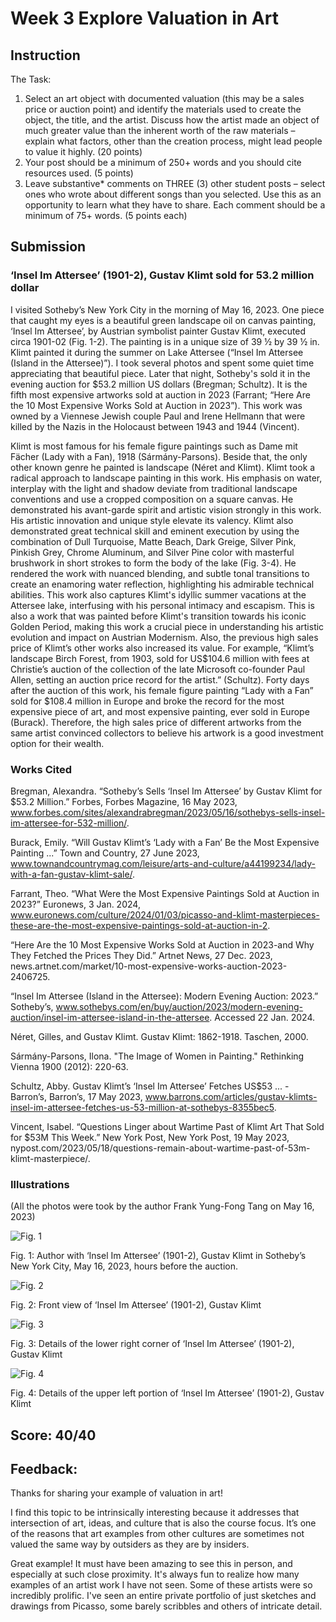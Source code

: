 # Week 3 Explore Valuation in Art
## Instruction

The Task:

1. Select an art object with documented valuation (this may be a sales price or auction point) and identify the materials used to create the object, the title, and the artist. Discuss how the artist made an object of much greater value than the inherent worth of the raw materials – explain what factors, other than the creation process, might lead people to value it highly. (20 points)
1. Your post should be a minimum of 250+ words and you should cite resources used. (5 points)
1. Leave substantive* comments on THREE (3) other student posts – select ones who wrote about different songs than you selected. Use this as an opportunity to learn what they have to share. Each comment should be a minimum of 75+ words. (5 points each)

## Submission
### ‘Insel Im Attersee’ (1901-2), Gustav Klimt sold for 53.2 million dollar

I visited Sotheby’s New York City in the morning of May 16, 2023. One piece that caught my eyes is a beautiful green landscape oil on canvas painting, ‘Insel Im Attersee’, by Austrian symbolist painter Gustav Klimt, executed circa 1901-02 (Fig. 1-2). The painting is in a unique size of 39 ½ by 39 ½ in. Klimt painted it during the summer on Lake Attersee (“Insel Im Attersee (Island in the Attersee)”). I took several photos and spent some quiet time appreciating that beautiful piece. Later that night, Sotheby's sold it in the evening auction for $53.2 million US dollars (Bregman; Schultz). It is the fifth most expensive artworks sold at auction in 2023 (Farrant; “Here Are the 10 Most Expensive Works Sold at Auction in 2023”). This work was owned by a Viennese Jewish couple Paul and Irene Hellmann that were killed by the Nazis in the Holocaust between 1943 and 1944 (Vincent).

Klimt is most famous for his female figure paintings such as Dame mit Fächer (Lady with a Fan), 1918 (Sármány-Parsons). Beside that, the only other known genre he painted is landscape (Néret and Klimt). Klimt took a radical approach to landscape painting in this work. His emphasis on water, interplay with the light and shadow deviate from traditional landscape conventions and use a cropped composition on a square canvas. He demonstrated his avant-garde spirit and artistic vision strongly in this work. His artistic innovation and unique style elevate its valency. Klimt also demonstrated great technical skill and eminent execution by using the combination of Dull Turquoise, Matte Beach, Dark Greige, Silver Pink, Pinkish Grey, Chrome Aluminum, and Silver Pine color with masterful brushwork in short strokes to form the body of the lake (Fig. 3-4). He rendered the work with nuanced blending, and subtle tonal transitions to create an enamoring water reflection, highlighting his admirable technical abilities. This work also captures Klimt's idyllic summer vacations at the Attersee lake, interfusing with his personal intimacy and escapism. This is also a work that was painted before Klimt's transition towards his iconic Golden Period, making this work a crucial piece in understanding his artistic evolution and impact on Austrian Modernism. Also, the previous high sales price of Klimt’s other works also increased its value. For example, “Klimt’s landscape Birch Forest, from 1903, sold for US$104.6 million with fees at Christie’s auction of the collection of the late Microsoft co-founder Paul Allen, setting an auction price record for the artist.” (Schultz). Forty days after the auction of this work, his female figure painting “Lady with a Fan” sold for $108.4 million in Europe and broke the record for the most expensive piece of art, and most expensive painting, ever sold in Europe (Burack). Therefore, the high sales price of different artworks from the same artist convinced collectors to believe his artwork is a good investment option for their wealth.  

### Works Cited
Bregman, Alexandra. “Sotheby’s Sells ‘Insel Im Attersee’ by Gustav Klimt for $53.2 Million.” Forbes, Forbes Magazine, 16 May 2023, www.forbes.com/sites/alexandrabregman/2023/05/16/sothebys-sells-insel-im-attersee-for-532-million/. 

Burack, Emily. “Will Gustav Klimt’s ‘Lady with a Fan’ Be the Most Expensive Painting ...” Town and Country, 27 June 2023, www.townandcountrymag.com/leisure/arts-and-culture/a44199234/lady-with-a-fan-gustav-klimt-sale/. 

Farrant, Theo. “What Were the Most Expensive Paintings Sold at Auction in 2023?” Euronews, 3 Jan. 2024, www.euronews.com/culture/2024/01/03/picasso-and-klimt-masterpieces-these-are-the-most-expensive-paintings-sold-at-auction-in-2. 

“Here Are the 10 Most Expensive Works Sold at Auction in 2023-and Why They Fetched the Prices They Did.” Artnet News, 27 Dec. 2023, news.artnet.com/market/10-most-expensive-works-auction-2023-2406725. 

“Insel Im Attersee (Island in the Attersee): Modern Evening Auction: 2023.” Sotheby’s, www.sothebys.com/en/buy/auction/2023/modern-evening-auction/insel-im-attersee-island-in-the-attersee. Accessed 22 Jan. 2024.    

Néret, Gilles, and Gustav Klimt. Gustav Klimt: 1862-1918. Taschen, 2000.

Sármány-Parsons, Ilona. "The Image of Women in Painting." Rethinking Vienna 1900 (2012): 220-63.

Schultz, Abby. Gustav Klimt’s ‘Insel Im Attersee’ Fetches US$53 ... - Barron’s, Barron’s, 17 May 2023, www.barrons.com/articles/gustav-klimts-insel-im-attersee-fetches-us-53-million-at-sothebys-8355bec5. 

Vincent, Isabel. “Questions Linger about Wartime Past of Klimt Art That Sold for $53M This Week.” New York Post, New York Post, 19 May 2023, nypost.com/2023/05/18/questions-remain-about-wartime-past-of-53m-klimt-masterpiece/.

### Illustrations

(All the photos were took by the author Frank Yung-Fong Tang on May 16, 2023)

![Fig. 1](https://lh3.googleusercontent.com/pw/AP1GczOCyz937J-6tD5LtPurXepCSsF8wXMhu-2B3USZYITUqOzNpQgVr6haIoHt8LDSC9qOqO_CpPHeorN5rtB7qUm05M52m5Kzd6ZUf1fzt8hQU3Str4a-WUsefs8Zrku9gq1Ijm8ObDoRhzsvIkKc835_Ug=w500)

Fig. 1: Author with ‘Insel Im Attersee’ (1901-2), Gustav Klimt in Sotheby’s New York City, May 16, 2023, hours before the auction.

![Fig. 2](https://lh3.googleusercontent.com/pw/AP1GczPnjoC783mdbJXxDwTk4G9rgEQ00fm9XiAwS8llqp9NHm-baI1StDEYAxk0FY_J-5v5JUpUyzcEMa4-wZ5bBu89z_UlzSI3eMFLNgX9swlvmkOssjrUB67ghRZZbMiygVGhaPy4aC19gSxfptfdHVltcA=w500)

Fig. 2: Front view of ‘Insel Im Attersee’ (1901-2), Gustav Klimt

![Fig. 3](https://lh3.googleusercontent.com/pw/AP1GczOIXL_XzZyjGHxWA4iHUj7aCckUotsGASbXfAFRQxPAE5L88ZqsSZIvjkyZ27dwNK6WqvayDIoiDY7W-eDJaSOjH9d9YUJVG6fWsfLMqf8YchENKlWi-yYgz3mdtlQGtpbKwRd4Ok5yl0zxN2IXvYZyuA=w500)

Fig. 3: Details of the lower right corner of ‘Insel Im Attersee’ (1901-2), Gustav Klimt

![Fig. 4](https://lh3.googleusercontent.com/pw/AP1GczOxopCYGAbhUk5Ncx8s0J0NukGjr4f-C-6EoNVDipGFh-beGux2L5BZ1m8CWqRTGsidoPD3SWzq3cIkV4tOD1GEM1ymb3pYTfnukxYoACgaxiKu4zUB8iQAMgfyxypbfHq2LaiAf-qTzECkdM1ErwlAMQ=w500)

Fig. 4: Details of the upper left portion of ‘Insel Im Attersee’ (1901-2), Gustav Klimt

## Score: 40/40
## Feedback:
Thanks for sharing your example of valuation in art! 

I find this topic to be intrinsically interesting because it addresses that intersection of art, ideas, and culture that is also the course focus. It’s one of the reasons that art examples from other cultures are sometimes not valued the same way by outsiders as they are by insiders. 

Great example! It must have been amazing to see this in person, and especially at such close proximity. It's always fun to realize how many examples of an artist work I have not seen. Some of these artists were so incredibly prolific. I've seen an entire private portfolio of just sketches and drawings from Picasso, some barely scribbles and others of intricate detail.

